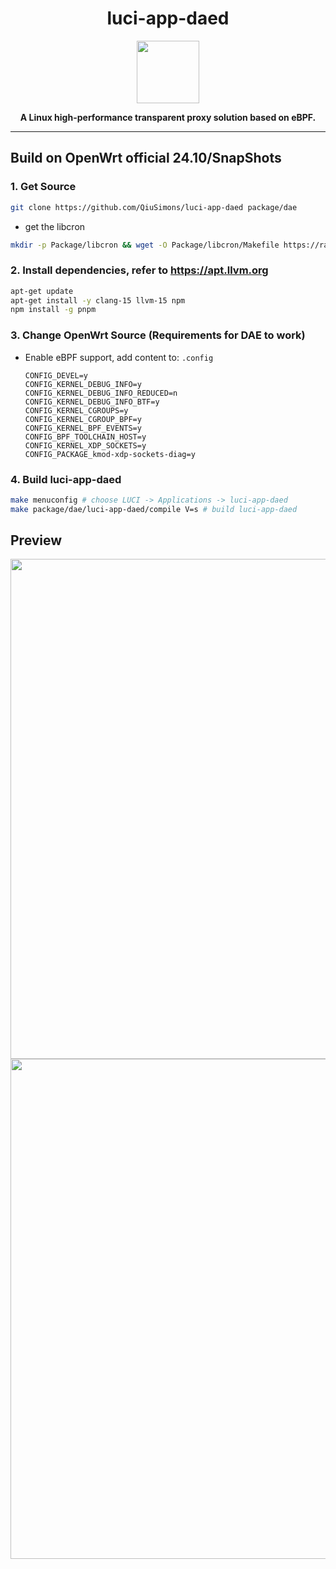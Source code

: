 <h1 align="center">luci-app-daed</h1>
<p align="center">
  <img width="100" src="https://github.com/daeuniverse/dae/blob/main/logo.png?raw=true" />
</p>
<p align="center">
  <b>A Linux high-performance transparent proxy solution based on eBPF.</b>
</p>

-----------


## Build on OpenWrt official 24.10/SnapShots

### 1. Get Source
```bash
git clone https://github.com/QiuSimons/luci-app-daed package/dae
```
- get the libcron
```bash
mkdir -p Package/libcron && wget -O Package/libcron/Makefile https://raw.githubusercontent.com/immortalwrt/packages/refs/heads/master/libs/libcron/Makefile
```

### 2. Install dependencies, refer to https://apt.llvm.org

```bash
apt-get update
apt-get install -y clang-15 llvm-15 npm
npm install -g pnpm
```

### 3. Change OpenWrt Source (Requirements for DAE to work)

- Enable eBPF support, add content to: `.config`
  ```
  CONFIG_DEVEL=y
  CONFIG_KERNEL_DEBUG_INFO=y
  CONFIG_KERNEL_DEBUG_INFO_REDUCED=n
  CONFIG_KERNEL_DEBUG_INFO_BTF=y
  CONFIG_KERNEL_CGROUPS=y
  CONFIG_KERNEL_CGROUP_BPF=y
  CONFIG_KERNEL_BPF_EVENTS=y
  CONFIG_BPF_TOOLCHAIN_HOST=y
  CONFIG_KERNEL_XDP_SOCKETS=y
  CONFIG_PACKAGE_kmod-xdp-sockets-diag=y
  ```

### 4. Build luci-app-daed

```bash
make menuconfig # choose LUCI -> Applications -> luci-app-daed
make package/dae/luci-app-daed/compile V=s # build luci-app-daed
```


## Preview
<p align="center">
<img width="800" src="https://github.com/QiuSimons/luci-app-daed/blob/master/PIC/1.jpg?raw=true" />
<img width="800" src="https://github.com/QiuSimons/luci-app-daed/blob/master/PIC/2.jpg?raw=true" />
</p>
